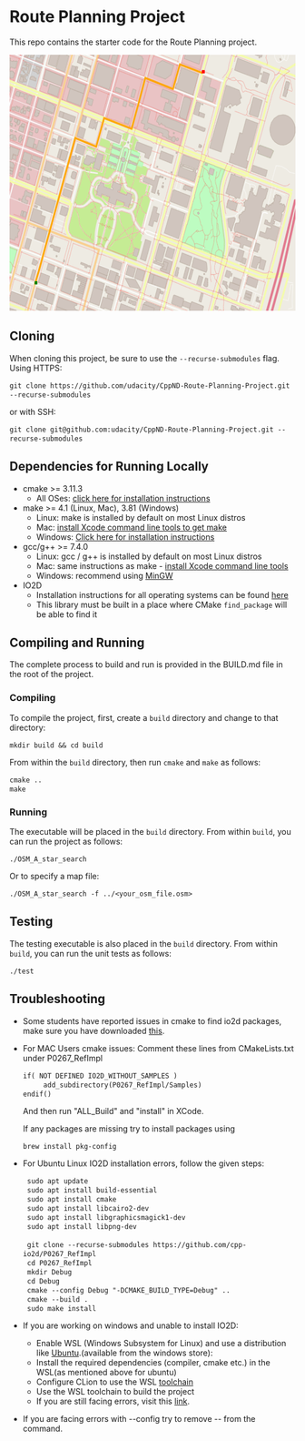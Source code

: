 # Route Planning Project

This repo contains the starter code for the Route Planning project.

<img src="map.png" width="600" height="450" />

## Cloning

When cloning this project, be sure to use the `--recurse-submodules` flag. Using HTTPS:
```
git clone https://github.com/udacity/CppND-Route-Planning-Project.git --recurse-submodules
```
or with SSH:
```
git clone git@github.com:udacity/CppND-Route-Planning-Project.git --recurse-submodules
```

## Dependencies for Running Locally
* cmake >= 3.11.3
  * All OSes: [click here for installation instructions](https://cmake.org/install/)
* make >= 4.1 (Linux, Mac), 3.81 (Windows)
  * Linux: make is installed by default on most Linux distros
  * Mac: [install Xcode command line tools to get make](https://developer.apple.com/xcode/features/)
  * Windows: [Click here for installation instructions](http://gnuwin32.sourceforge.net/packages/make.htm)
* gcc/g++ >= 7.4.0
  * Linux: gcc / g++ is installed by default on most Linux distros
  * Mac: same instructions as make - [install Xcode command line tools](https://developer.apple.com/xcode/features/)
  * Windows: recommend using [MinGW](http://www.mingw.org/)
* IO2D
  * Installation instructions for all operating systems can be found [here](https://github.com/cpp-io2d/P0267_RefImpl/blob/master/BUILDING.md)
  * This library must be built in a place where CMake `find_package` will be able to find it
 

## Compiling and Running


The complete process to build and run is provided in the BUILD.md file in the root of the project.

### Compiling
To compile the project, first, create a `build` directory and change to that directory:
```
mkdir build && cd build
```
From within the `build` directory, then run `cmake` and `make` as follows:
```
cmake ..
make
```
### Running
The executable will be placed in the `build` directory. From within `build`, you can run the project as follows:
```
./OSM_A_star_search
```
Or to specify a map file:
```
./OSM_A_star_search -f ../<your_osm_file.osm>
```

## Testing

The testing executable is also placed in the `build` directory. From within `build`, you can run the unit tests as follows:
```
./test
```

## Troubleshooting
* Some students have reported issues in cmake to find io2d packages, make sure you have downloaded [this](https://github.com/cpp-io2d/P0267_RefImpl/blob/master/BUILDING.md#xcode-and-libc).
* For MAC Users cmake issues: Comment these lines from CMakeLists.txt under P0267_RefImpl
    ```
    if( NOT DEFINED IO2D_WITHOUT_SAMPLES )
	     add_subdirectory(P0267_RefImpl/Samples)
    endif()
    ```
    And then run "ALL_Build" and "install" in XCode.
    
    If any packages are missing try to install packages using 
    ```
    brew install pkg-config
    ```
 * For Ubuntu Linux IO2D installation errors, follow the given steps:
   ```
	sudo apt update
	sudo apt install build-essential
	sudo apt install cmake
	sudo apt install libcairo2-dev
	sudo apt install libgraphicsmagick1-dev
	sudo apt install libpng-dev

	git clone --recurse-submodules https://github.com/cpp-io2d/P0267_RefImpl
	cd P0267_RefImpl
	mkdir Debug
	cd Debug
	cmake --config Debug "-DCMAKE_BUILD_TYPE=Debug" ..
	cmake --build .
	sudo make install
   ```
     
 * If you are working on windows and unable to install IO2D:
      * Enable WSL (Windows Subsystem for Linux) and use a distribution like [Ubuntu](https://ubuntu.com/wsl).(available from the windows store): 
      * Install the required dependencies (compiler, cmake etc.) in the WSL(as mentioned above for ubuntu)
      * Configure CLion to use the WSL [toolchain](https://www.jetbrains.com/help/clion/how-to-use-wsl-development-environment-in-product.html#wsl-tooclhain)
      * Use the WSL toolchain to build the project
      * If you are still facing errors, visit this [link](https://github.com/udacity/CppND-Route-Planning-Project/issues/9).
     

* If you are facing errors with --config try to remove -- from the command.


